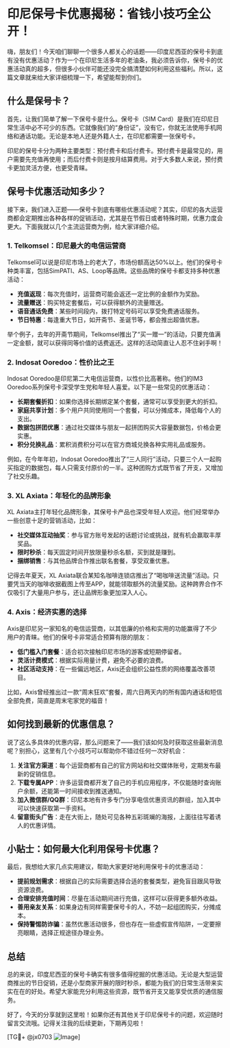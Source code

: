 # 印尼保号卡优惠揭秘：省钱小技巧全公开！

嗨，朋友们！今天咱们聊聊一个很多人都关心的话题——印度尼西亚的保号卡到底有没有优惠活动？作为一个在印尼生活多年的老油条，我必须告诉你，保号卡的优惠活动真的超多，但很多小伙伴可能还没完全搞清楚如何利用这些福利。所以，这篇文章就来给大家详细梳理一下，希望能帮到你们。

## 什么是保号卡？

首先，让我们简单了解一下保号卡是什么。保号卡（SIM Card）是我们在印尼日常生活中必不可少的东西。它就像我们的“身份证”，没有它，你就无法使用手机网络和通话功能。无论是本地人还是外籍人士，在印尼都需要一张保号卡。

印尼的保号卡分为两种主要类型：预付费卡和后付费卡。预付费卡是最常见的，用户需要先充值再使用；而后付费卡则是按月结算费用。对于大多数人来说，预付费卡更加灵活方便，也更受青睐。

## 保号卡优惠活动知多少？

接下来，我们进入正题——保号卡到底有哪些优惠活动呢？其实，印尼的各大运营商都会定期推出各种各样的促销活动，尤其是在节假日或者特殊时期，优惠力度会更大。下面我就以几个主流运营商为例，给大家详细介绍。

### 1. Telkomsel：印尼最大的电信运营商

Telkomsel可以说是印尼市场上的老大了，市场份额高达50%以上。他们的保号卡种类丰富，包括SimPATI、AS、Loop等品牌。这些品牌的保号卡都支持多种优惠活动：

- **充值返现**：每次充值时，运营商可能会返还一定比例的金额作为奖励。
- **流量赠送**：购买特定套餐后，可以获得额外的流量赠送。
- **语音通话免费**：某些时间段内，拨打特定号码可以享受免费通话服务。
- **节日特惠**：每逢重大节日，如开斋节、圣诞节等，都会推出超值优惠。

举个例子，去年的开斋节期间，Telkomsel推出了“买一赠一”的活动，只要充值满一定金额，就可以获得同等价值的话费返还。这样的活动简直让人忍不住剁手啊！

### 2. Indosat Ooredoo：性价比之王

Indosat Ooredoo是印尼第二大电信运营商，以性价比高著称。他们的IM3 Ooredoo系列保号卡深受学生党和年轻人喜爱。以下是一些常见的优惠活动：

- **长期套餐折扣**：如果你选择长期绑定某个套餐，通常可以享受到更大的折扣。
- **家庭共享计划**：多个用户共同使用同一个套餐，可以分摊成本，降低每个人的支出。
- **数据包拼团优惠**：通过社交媒体与朋友一起拼团购买大容量数据包，价格会更实惠。
- **积分兑换礼品**：累积消费积分可以在官方商城兑换各种实用礼品或服务。

例如，在今年年初，Indosat Ooredoo推出了“三人同行”活动，只要三个人一起购买指定的数据包，每人只需支付原价的一半。这种团购方式既节省了开支，又增加了社交乐趣。

### 3. XL Axiata：年轻化的品牌形象

XL Axiata主打年轻化品牌形象，其保号卡产品也深受年轻人欢迎。他们经常举办一些创意十足的营销活动，比如：

- **社交媒体互动抽奖**：参与官方账号发起的话题讨论或挑战，就有机会赢取丰厚奖品。
- **限时秒杀**：每天固定时间开放限量秒杀名额，买到就是赚到。
- **捆绑销售**：与其他品牌合作推出联名套餐，享受双重优惠。

记得去年夏天，XL Axiata联合某知名咖啡连锁店推出了“喝咖啡送流量”活动。只要凭当天的咖啡收据截图上传至APP，就能领取额外的流量奖励。这种跨界合作不仅吸引了大量用户参与，还让品牌形象更加深入人心。

### 4. Axis：经济实惠的选择

Axis是印尼另一家知名的电信运营商，以其低廉的价格和实用的功能赢得了不少用户的青睐。他们的保号卡非常适合预算有限的朋友：

- **低门槛入门套餐**：适合初次接触印尼市场的游客或短期停留者。
- **灵活计费模式**：根据实际用量计费，避免不必要的浪费。
- **社区活动支持**：在一些偏远地区，Axis还会组织公益性质的网络覆盖改善项目。

比如，Axis曾经推出过一款“周末狂欢”套餐，周六日两天内的所有国内通话和短信全部免费，简直是周末宅家党的福音！

## 如何找到最新的优惠信息？

说了这么多具体的优惠内容，那么问题来了——我们该如何及时获取这些最新消息呢？别担心，这里有几个小技巧可以帮助你不错过任何一次好机会：

1. **关注官方渠道**：每个运营商都有自己的官方网站和社交媒体账号，定期发布最新的促销信息。
2. **下载专属APP**：许多运营商都开发了自己的手机应用程序，不仅能随时查询账户余额，还能第一时间接收到推送通知。
3. **加入微信群/QQ群**：印尼本地有许多专门分享电信优惠资讯的群组，加入其中可以快速获取第一手资料。
4. **留意街头广告**：走在大街上，随处可见各种五彩斑斓的海报，上面往往写着诱人的优惠详情。

## 小贴士：如何最大化利用保号卡优惠？

最后，我想给大家几点实用建议，帮助大家更好地利用保号卡的优惠活动：

- **提前规划需求**：根据自己的实际需要选择合适的套餐类型，避免盲目跟风导致资源浪费。
- **合理安排充值时间**：尽量在活动期间进行充值，这样可以获得更多额外收益。
- **善用亲友关系**：如果身边有同样需要保号卡的人，不妨一起组团购买，分摊成本。
- **保持警惕防诈骗**：虽然优惠活动很多，但也存在一些虚假宣传陷阱，一定要擦亮眼睛，选择正规途径办理业务。

## 总结

总的来说，印度尼西亚的保号卡确实有很多值得挖掘的优惠活动。无论是大型运营商推出的节日促销，还是小型商家开展的限时秒杀，都能为我们的日常生活带来实实在在的好处。希望大家能充分利用这些资源，既节省开支又能享受优质的通信服务。

好了，今天的分享就到这里啦！如果你还有其他关于印尼保号卡的问题，欢迎随时留言交流哦。记得关注我的后续更新，下期再见啦！

[TG💪+ @jx0703 ![Image](https://github.com/user-attachments/assets/dbca1d08-cadb-493c-b0ec-ad6f7a83f270)]